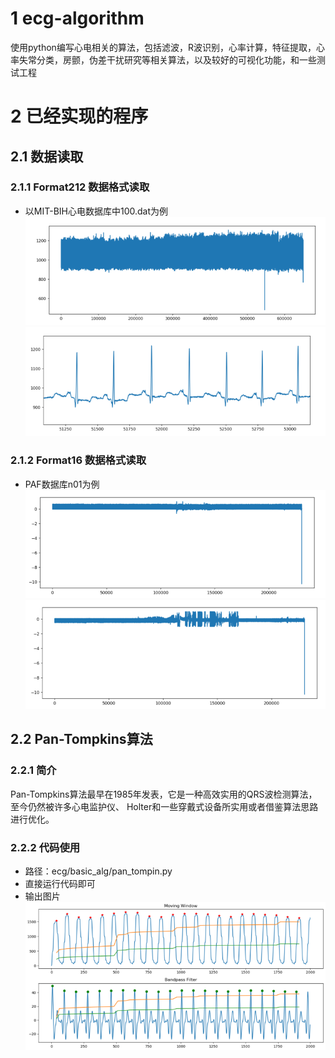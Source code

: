 # 1 ecg-algorithm
使用python编写心电相关的算法，包括滤波，R波识别，心率计算，特征提取，心率失常分类，房颤，伪差干扰研究等相关算法，以及较好的可视化功能，和一些测试工程

# 2 已经实现的程序
## 2.1 数据读取
### 2.1.1 Format212 数据格式读取
- 以MIT-BIH心电数据库中100.dat为例  
![img.png](img/img1.jpg)  
![img.png](img/img2.jpg)
### 2.1.2 Format16 数据格式读取
- PAF数据库n01为例  
![img.png](img/img3.jpg)  
![img_1.png](img/img4.jpg)
## 2.2 Pan-Tompkins算法
### 2.2.1 简介
Pan-Tompkins算法最早在1985年发表，它是一种高效实用的QRS波检测算法，至今仍然被许多心电监护仪、
Holter和一些穿戴式设备所实用或者借鉴算法思路进行优化。
### 2.2.2 代码使用
- 路径：ecg/basic_alg/pan_tompin.py
- 直接运行代码即可
- 输出图片  
![img_1.png](img/img5.jpg)
